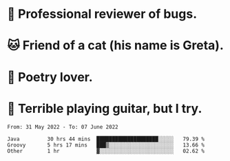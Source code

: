 # 🐛 Professional reviewer of bugs.
# 🐱 Friend of a cat (his name is Greta).
# 📜 Poetry lover.
# 🎸 Terrible playing guitar, but I try.

<!--START_SECTION:waka-->

```text
From: 31 May 2022 - To: 07 June 2022

Java         30 hrs 44 mins  ████████████████████░░░░░   79.39 %
Groovy       5 hrs 17 mins   ███▒░░░░░░░░░░░░░░░░░░░░░   13.66 %
Other        1 hr            ▓░░░░░░░░░░░░░░░░░░░░░░░░   02.62 %
```

<!--END_SECTION:waka-->
